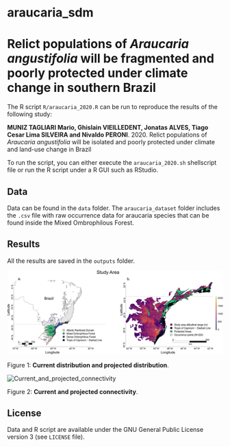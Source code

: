 # araucaria_sdm

# Relict populations of *Araucaria angustifolia* will be fragmented and poorly protected under climate change in southern Brazil

The R script `R/araucaria_2020.R` can be run to reproduce the results of the following study:

**MUNIZ TAGLIARI Mario, Ghislain VIEILLEDENT, Jonatas ALVES, Tiago Cesar Lima SILVEIRA and Nivaldo PERONI**. 2020. Relict populations of *Araucaria angustifolia* will be isolated and poorly protected under climate and land-use change in Brazil

To run the script, you can either execute the `araucaria_2020.sh` shellscript file or run the R script under a R GUI such as RStudio.

## Data

Data can be found in the `data` folder. The `araucaria_dataset` folder includes the `.csv` file with raw occurrence data for araucaria species that can be found inside the Mixed Ombrophilous Forest.

## Results

All the results are saved in the `outputs` folder.

<img alt="Current_distribution_and_projected_distribution" src="outputs/Fig1.tif.tif" width="1000">

Figure 1: **Current distribution and projected distribution**.

<img alt="Current_and_projected_connectivity" src="outputs/Figure_4_plos.png" width="1000">

Figure 2: **Current and projected connectivity**.
## License

Data and R script are available under the GNU General Public License version 3 (see `LICENSE` file).

